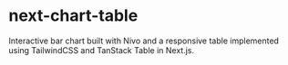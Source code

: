 # next-chart-table
Interactive bar chart built with Nivo and a responsive table implemented using TailwindCSS and TanStack Table in Next.js.
